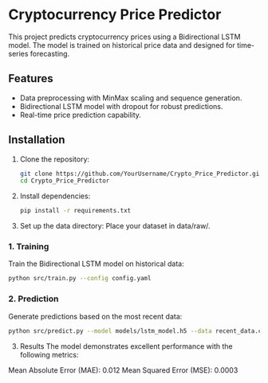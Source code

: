 # Cryptocurrency Price Predictor

This project predicts cryptocurrency prices using a Bidirectional LSTM model. The model is trained on historical price data and designed for time-series forecasting.

## Features
- Data preprocessing with MinMax scaling and sequence generation.
- Bidirectional LSTM model with dropout for robust predictions.
- Real-time price prediction capability.

## Installation
1. Clone the repository:
   ```bash
   git clone https://github.com/YourUsername/Crypto_Price_Predictor.git
   cd Crypto_Price_Predictor
2. Install dependencies:
   ```bash
   pip install -r requirements.txt
3. Set up the data directory:
    Place your dataset in data/raw/.


### **1. Training**
Train the Bidirectional LSTM model on historical data:
```bash
python src/train.py --config config.yaml
```
### **2. Prediction**
Generate predictions based on the most recent data:
```bash
python src/predict.py --model models/lstm_model.h5 --data recent_data.csv
```
3. Results
The model demonstrates excellent performance with the following metrics:

Mean Absolute Error (MAE): 0.012
Mean Squared Error (MSE): 0.0003

